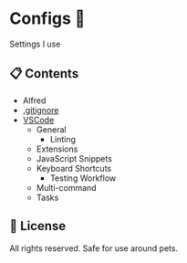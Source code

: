 # Configs 🔧

Settings I use

## 📋 Contents

* Alfred
* [.gitignore](.gitignore)
* [VSCode](VSCode/README.md)
  * General
    * Linting
  * Extensions
  * JavaScript Snippets
  * Keyboard Shortcuts
    * Testing Workflow
  * Multi-command
  * Tasks

## 📜 License

All rights reserved. Safe for use around pets.

